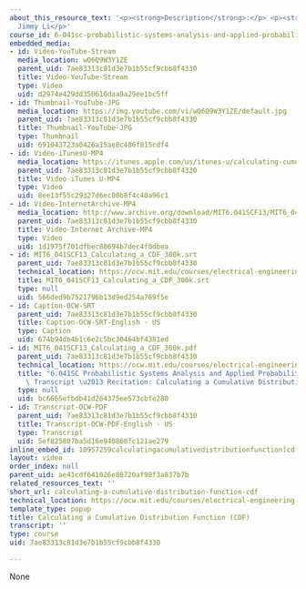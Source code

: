 ```yaml
---
about_this_resource_text: '<p><strong>Description</strong>:</p> <p><strong>Instructor</strong>:
  Jimmy Li</p>'
course_id: 6-041sc-probabilistic-systems-analysis-and-applied-probability-fall-2013
embedded_media:
- id: Video-YouTube-Stream
  media_location: wQ6Q9W3Y1ZE
  parent_uid: 7ae83313c81d3e7b1b55cf9cbb8f4330
  title: Video-YouTube-Stream
  type: Video
  uid: d2974e429dd350616daa9a29ee1bc5ff
- id: Thumbnail-YouTube-JPG
  media_location: https://img.youtube.com/vi/wQ6Q9W3Y1ZE/default.jpg
  parent_uid: 7ae83313c81d3e7b1b55cf9cbb8f4330
  title: Thumbnail-YouTube-JPG
  type: Thumbnail
  uid: 691043723a0426a15ae8c486f815cdf4
- id: Video-iTunesU-MP4
  media_location: https://itunes.apple.com/us/itunes-u/calculating-cumulative-distribution/id814580809?i=249378072
  parent_uid: 7ae83313c81d3e7b1b55cf9cbb8f4330
  title: Video-iTunes U-MP4
  type: Video
  uid: 8ee13f55c29327d6ec00b8f4c40a96c1
- id: Video-InternetArchive-MP4
  media_location: http://www.archive.org/download/MIT6.041SCF13/MIT6_041SCF13_Calculating_a_CDF_300k.mp4
  parent_uid: 7ae83313c81d3e7b1b55cf9cbb8f4330
  title: Video-Internet Archive-MP4
  type: Video
  uid: 1d1975f701dfbec88694b7dec4f0dbea
- id: MIT6_041SCF13_Calculating_a_CDF_300k.srt
  parent_uid: 7ae83313c81d3e7b1b55cf9cbb8f4330
  technical_location: https://ocw.mit.edu/courses/electrical-engineering-and-computer-science/6-041sc-probabilistic-systems-analysis-and-applied-probability-fall-2013/resource-index/calculating-a-cumulative-distribution-function-cdf/MIT6_041SCF13_Calculating_a_CDF_300k.srt
  title: MIT6_041SCF13_Calculating_a_CDF_300k.srt
  type: null
  uid: 566ded9b7521796b13d9ed254a789f5e
- id: Caption-OCW-SRT
  parent_uid: 7ae83313c81d3e7b1b55cf9cbb8f4330
  title: Caption-OCW-SRT-English - US
  type: Caption
  uid: 674b94db4b1c6e2c5bc30464bf4381ed
- id: MIT6_041SCF13_Calculating_a_CDF_300k.pdf
  parent_uid: 7ae83313c81d3e7b1b55cf9cbb8f4330
  technical_location: https://ocw.mit.edu/courses/electrical-engineering-and-computer-science/6-041sc-probabilistic-systems-analysis-and-applied-probability-fall-2013/resource-index/calculating-a-cumulative-distribution-function-cdf/MIT6_041SCF13_Calculating_a_CDF_300k.pdf
  title: "6.041SC Probabilistic Systems Analysis and Applied Probability, Fall 2013\
    \ Transcript \u2013 Recitation: Calculating a Cumulative Distribution Function(CDF)"
  type: null
  uid: bc6665efbdb41d264375ee573cbfe280
- id: Transcript-OCW-PDF
  parent_uid: 7ae83313c81d3e7b1b55cf9cbb8f4330
  title: Transcript-OCW-PDF-English - US
  type: Transcript
  uid: 5ef825807ba5d16e940860fc121ae279
inline_embed_id: 10957259calculatingacumulativedistributionfunction(cdf)61442845
layout: video
order_index: null
parent_uid: ae41cdf641026e80720af98f3a837b7b
related_resources_text: ''
short_url: calculating-a-cumulative-distribution-function-cdf
technical_location: https://ocw.mit.edu/courses/electrical-engineering-and-computer-science/6-041sc-probabilistic-systems-analysis-and-applied-probability-fall-2013/resource-index/calculating-a-cumulative-distribution-function-cdf
template_type: popup
title: Calculating a Cumulative Distribution Function (CDF)
transcript: ''
type: course
uid: 7ae83313c81d3e7b1b55cf9cbb8f4330

---
```

None